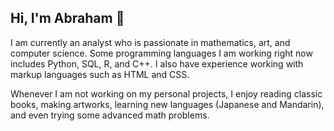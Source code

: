 ## Hi, I'm Abraham  👋

<!--
**eher90/eher90** is a ✨ _special_ ✨ repository because its `README.md` (this file) appears on your GitHub profile.

Here are some ideas to get you started:

- 🔭 I’m currently working on ...
- 🌱 I’m currently learning ...
- 👯 I’m looking to collaborate on ...
- 🤔 I’m looking for help with ...
- 💬 Ask me about ...
- 📫 How to reach me: ...
- 😄 Pronouns: ...
- ⚡ Fun fact: ...
-->

I am currently an analyst who is passionate in mathematics, art, and computer science. Some programming languages I am working right now includes Python, SQL, R, and C++. I also have experience working with markup languages such as HTML and CSS.

Whenever I am not working on my personal projects, I enjoy reading classic books, making artworks, learning new languages (Japanese and Mandarin), and even trying some advanced math problems.
